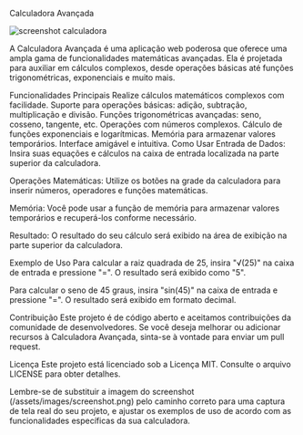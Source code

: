 Calculadora Avançada

![screenshot calculadora]('/assets/images/screenshot.png')

A Calculadora Avançada é uma aplicação web poderosa que oferece uma ampla gama de funcionalidades matemáticas avançadas. Ela é projetada para auxiliar em cálculos complexos, desde operações básicas até funções trigonométricas, exponenciais e muito mais.

Funcionalidades Principais
Realize cálculos matemáticos complexos com facilidade.
Suporte para operações básicas: adição, subtração, multiplicação e divisão.
Funções trigonométricas avançadas: seno, cosseno, tangente, etc.
Operações com números complexos.
Cálculo de funções exponenciais e logarítmicas.
Memória para armazenar valores temporários.
Interface amigável e intuitiva.
Como Usar
Entrada de Dados: Insira suas equações e cálculos na caixa de entrada localizada na parte superior da calculadora.

Operações Matemáticas: Utilize os botões na grade da calculadora para inserir números, operadores e funções matemáticas.

Memória: Você pode usar a função de memória para armazenar valores temporários e recuperá-los conforme necessário.

Resultado: O resultado do seu cálculo será exibido na área de exibição na parte superior da calculadora.

Exemplo de Uso
Para calcular a raiz quadrada de 25, insira "√(25)" na caixa de entrada e pressione "=". O resultado será exibido como "5".

Para calcular o seno de 45 graus, insira "sin(45)" na caixa de entrada e pressione "=". O resultado será exibido em formato decimal.

Contribuição
Este projeto é de código aberto e aceitamos contribuições da comunidade de desenvolvedores. Se você deseja melhorar ou adicionar recursos à Calculadora Avançada, sinta-se à vontade para enviar um pull request.

Licença
Este projeto está licenciado sob a Licença MIT. Consulte o arquivo LICENSE para obter detalhes.

Lembre-se de substituir a imagem do screenshot (/assets/images/screenshot.png) pelo caminho correto para uma captura de tela real do seu projeto, e ajustar os exemplos de uso de acordo com as funcionalidades específicas da sua calculadora.
